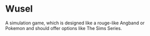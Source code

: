 # Wusel

A simulation game, which is designed like a rouge-like Angband or Pokemon
and should offer options like The Sims Series.
